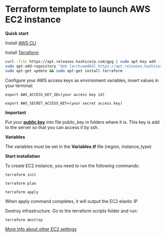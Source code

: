 # **Terraform template to launch AWS EC2 instance**

**Quick start**


Install [AWS CLI](https://docs.aws.amazon.com/cli/latest/userguide/cli-chap-install.html)

Install [Terraform](https://www.terraform.io/downloads.html)

```bash
curl -fsSL https://apt.releases.hashicorp.com/gpg | sudo apt-key add -
sudo apt-add-repository "deb [arch=amd64] https://apt.releases.hashicorp.com $(lsb_release -cs) main"
sudo apt-get update && sudo apt-get install terraform
```

Configure your AWS access keys as environment variables, insert values in your terminal:

`export AWS_ACCESS_KEY_ID=(your access key id)`

`export AWS_SECRET_ACCESS_KEY=(your secret access key)`

**Important**

Put your [**public key**](https://www.ssh.com/ssh/keygen/) into file public_key in folders where it is. This key is add to the server so that you can access it by ssh.


**Variables**

The variables must be set in the **Variables.tf** file (region, instance_type)

**Start installation**

To create EC2 instance, you need to run the following commands:

`terraform init`

`terraform plan`

`terraform apply`

When apply command completes, it will output the EC2 elastic IP

Destroy infrastructure. Go to the terraform scripts folder and run:

`terraform destroy`

[More Info about other EC2 settings](https://registry.terraform.io/providers/hashicorp/aws/latest/docs/resources/instance)